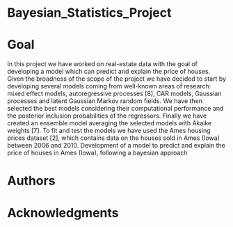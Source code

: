 # Bayesian_Statistics_Project

# Goal

In this project we have worked on real-estate data with the goal of developing a model
which can predict and explain the price of houses.
Given the broadness of the scope of the project we have decided to start by developing
several models coming from well-known areas of research: mixed effect models, autoregressive processes [8], CAR models, Gaussian processes and latent Gaussian Markov
random fields. We have then selected the best models considering their computational
performance and the posterior inclusion probabilities of the regressors. Finally we have
created an ensemble model averaging the selected models with Akaike weights [7].
To fit and test the models we have used the Ames housing prices dataset [2], which
contains data on the houses sold in Ames (Iowa) between 2006 and 2010.
Development of a model to predict and explain the price of houses in Ames (Iowa), following a bayesian approach 

# Authors

# Acknowledgments
